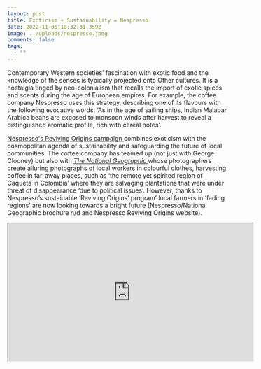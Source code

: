 ```yaml
---
layout: post
title: Exoticism + Sustainability = Nespresso
date: 2022-11-05T18:32:31.359Z
image: ../uploads/nespresso.jpeg
comments: false
tags:
  - ""
---
```

Contemporary Western societies’ fascination with exotic food and the knowledge of the senses is typically projected onto Other cultures. It is a nostalgia tinged by neo-colonialism that recalls the import of exotic spices and scents during the age of European empires. For example, the coffee company Nespresso uses this strategy, describing one of its flavours with the following evocative words: ‘As in the age of sailing ships, Indian Malabar Arabica beans are exposed to monsoon winds after harvest to reveal a distinguished aromatic profile, rich with cereal notes’. 

[Nespresso's Reviving Origins campaign ](https://nestle-nespresso.com/news/nespresso_launches_Reviving_Origins_to_bring_back_lost_coffees)combines exoticism with the cosmopolitan agenda of sustainability and safeguarding the future of local communities. The coffee company has teamed up (not just with George Clooney) but also with [*The National Geographic* ](https://www.nationalgeographic.com/beyond-the-bean/#world_map)whose photographers create alluring photographs of local workers in colourful clothes, harvesting coffee in far-away places, such as ‘the remote yet spirited region of Caquetá in Colombia’ where they are salvaging plantations that were under threat of disappearance ‘due to political issues’. However, thanks to Nespresso’s sustainable ‘Reviving Origins’ program’ local farmers in ‘fading regions’ are now looking towards a bright future (Nespresso/National Geographic brochure n/d and Nespresso Reviving Origins website). 

<div class="video-box"><iframe width="560" height="315" src="https://www.youtube.com/embed/qmIdqToZ6hU?rel=0" allow="accelerometer; autoplay; encrypted-media; gyroscope; picture-in-picture" allowfullscreen></iframe></div>

 



![]()